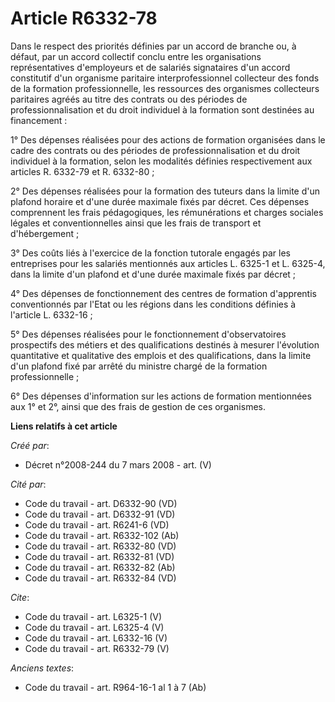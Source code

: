 # Article R6332-78

Dans le respect des priorités définies par un accord de branche ou, à défaut, par un accord collectif conclu entre les
organisations représentatives d'employeurs et de salariés signataires d'un accord constitutif d'un organisme paritaire
interprofessionnel collecteur des fonds de la formation professionnelle, les ressources des organismes collecteurs paritaires
agréés au titre des contrats ou des périodes de professionnalisation et du droit individuel à la formation sont destinées au
financement : 

1° Des dépenses réalisées pour des actions de formation organisées dans le cadre des contrats ou des périodes de
professionnalisation et du droit individuel à la formation, selon les modalités définies respectivement aux articles R.
6332-79 et R. 6332-80 ; 

2° Des dépenses réalisées pour la formation des tuteurs dans la limite d'un plafond horaire et d'une durée maximale fixés par
décret. Ces dépenses comprennent les frais pédagogiques, les rémunérations et charges sociales légales et conventionnelles
ainsi que les frais de transport et d'hébergement ; 

3° Des coûts liés à l'exercice de la fonction tutorale engagés par les entreprises pour les salariés mentionnés aux articles
L. 6325-1 et L. 6325-4, dans la limite d'un plafond et d'une durée maximale fixés par décret ; 

4° Des dépenses de fonctionnement des centres de formation d'apprentis conventionnés par l'Etat ou les régions dans les
conditions définies à l'article L. 6332-16 ; 

5° Des dépenses réalisées pour le fonctionnement d'observatoires prospectifs des métiers et des qualifications destinés à
mesurer l'évolution quantitative et qualitative des emplois et des qualifications, dans la limite d'un plafond fixé par
arrêté du ministre chargé de la formation professionnelle ; 

6° Des dépenses d'information sur les actions de formation mentionnées aux 1° et 2°, ainsi que des frais de gestion de ces
organismes.

**Liens relatifs à cet article**

_Créé par_:

  - Décret n°2008-244 du 7 mars 2008 - art. (V)

_Cité par_:

  - Code du travail - art. D6332-90 (VD)
  - Code du travail - art. D6332-91 (VD)
  - Code du travail - art. R6241-6 (VD)
  - Code du travail - art. R6332-102 (Ab)
  - Code du travail - art. R6332-80 (VD)
  - Code du travail - art. R6332-81 (VD)
  - Code du travail - art. R6332-82 (Ab)
  - Code du travail - art. R6332-84 (VD)

_Cite_:

  - Code du travail - art. L6325-1 (V)
  - Code du travail - art. L6325-4 (V)
  - Code du travail - art. L6332-16 (V)
  - Code du travail - art. R6332-79 (V)

_Anciens textes_:

  - Code du travail - art. R964-16-1 al 1 à 7 (Ab)
